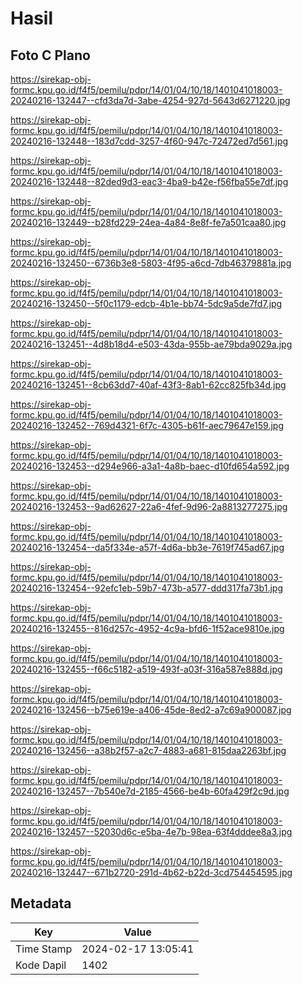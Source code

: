 # Hasil

## Foto C Plano

https://sirekap-obj-formc.kpu.go.id/f4f5/pemilu/pdpr/14/01/04/10/18/1401041018003-20240216-132447--cfd3da7d-3abe-4254-927d-5643d6271220.jpg

https://sirekap-obj-formc.kpu.go.id/f4f5/pemilu/pdpr/14/01/04/10/18/1401041018003-20240216-132448--183d7cdd-3257-4f60-947c-72472ed7d561.jpg

https://sirekap-obj-formc.kpu.go.id/f4f5/pemilu/pdpr/14/01/04/10/18/1401041018003-20240216-132448--82ded9d3-eac3-4ba9-b42e-f56fba55e7df.jpg

https://sirekap-obj-formc.kpu.go.id/f4f5/pemilu/pdpr/14/01/04/10/18/1401041018003-20240216-132449--b28fd229-24ea-4a84-8e8f-fe7a501caa80.jpg

https://sirekap-obj-formc.kpu.go.id/f4f5/pemilu/pdpr/14/01/04/10/18/1401041018003-20240216-132450--6736b3e8-5803-4f95-a6cd-7db46379881a.jpg

https://sirekap-obj-formc.kpu.go.id/f4f5/pemilu/pdpr/14/01/04/10/18/1401041018003-20240216-132450--5f0c1179-edcb-4b1e-bb74-5dc9a5de7fd7.jpg

https://sirekap-obj-formc.kpu.go.id/f4f5/pemilu/pdpr/14/01/04/10/18/1401041018003-20240216-132451--4d8b18d4-e503-43da-955b-ae79bda9029a.jpg

https://sirekap-obj-formc.kpu.go.id/f4f5/pemilu/pdpr/14/01/04/10/18/1401041018003-20240216-132451--8cb63dd7-40af-43f3-8ab1-62cc825fb34d.jpg

https://sirekap-obj-formc.kpu.go.id/f4f5/pemilu/pdpr/14/01/04/10/18/1401041018003-20240216-132452--769d4321-6f7c-4305-b61f-aec79647e159.jpg

https://sirekap-obj-formc.kpu.go.id/f4f5/pemilu/pdpr/14/01/04/10/18/1401041018003-20240216-132453--d294e966-a3a1-4a8b-baec-d10fd654a592.jpg

https://sirekap-obj-formc.kpu.go.id/f4f5/pemilu/pdpr/14/01/04/10/18/1401041018003-20240216-132453--9ad62627-22a6-4fef-9d96-2a8813277275.jpg

https://sirekap-obj-formc.kpu.go.id/f4f5/pemilu/pdpr/14/01/04/10/18/1401041018003-20240216-132454--da5f334e-a57f-4d6a-bb3e-7619f745ad67.jpg

https://sirekap-obj-formc.kpu.go.id/f4f5/pemilu/pdpr/14/01/04/10/18/1401041018003-20240216-132454--92efc1eb-59b7-473b-a577-ddd317fa73b1.jpg

https://sirekap-obj-formc.kpu.go.id/f4f5/pemilu/pdpr/14/01/04/10/18/1401041018003-20240216-132455--816d257c-4952-4c9a-bfd6-1f52ace9810e.jpg

https://sirekap-obj-formc.kpu.go.id/f4f5/pemilu/pdpr/14/01/04/10/18/1401041018003-20240216-132455--f66c5182-a519-493f-a03f-316a587e888d.jpg

https://sirekap-obj-formc.kpu.go.id/f4f5/pemilu/pdpr/14/01/04/10/18/1401041018003-20240216-132456--b75e619e-a406-45de-8ed2-a7c69a900087.jpg

https://sirekap-obj-formc.kpu.go.id/f4f5/pemilu/pdpr/14/01/04/10/18/1401041018003-20240216-132456--a38b2f57-a2c7-4883-a681-815daa2263bf.jpg

https://sirekap-obj-formc.kpu.go.id/f4f5/pemilu/pdpr/14/01/04/10/18/1401041018003-20240216-132457--7b540e7d-2185-4566-be4b-60fa429f2c9d.jpg

https://sirekap-obj-formc.kpu.go.id/f4f5/pemilu/pdpr/14/01/04/10/18/1401041018003-20240216-132457--52030d6c-e5ba-4e7b-98ea-63f4dddee8a3.jpg

https://sirekap-obj-formc.kpu.go.id/f4f5/pemilu/pdpr/14/01/04/10/18/1401041018003-20240216-132447--671b2720-291d-4b62-b22d-3cd754454595.jpg


## Metadata

| Key        | Value               |
| ---------- | ------------------- |
| Time Stamp | 2024-02-17 13:05:41 |
| Kode Dapil | 1402                |



